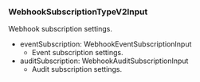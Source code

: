 ### WebhookSubscriptionTypeV2Input
Webhook subscription settings.

- eventSubscription: WebhookEventSubscriptionInput
  - Event subscription settings.
- auditSubscription: WebhookAuditSubscriptionInput
  - Audit subscription settings.
